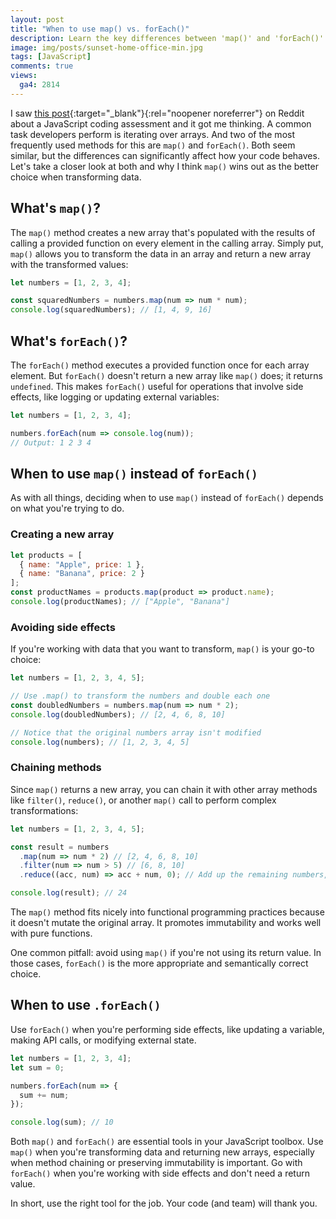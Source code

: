 ```yaml
---
layout: post
title: "When to use map() vs. forEach()"
description: Learn the key differences between 'map()' and 'forEach()' methods in JavaScript, when to use each, and why map() is often the better choice for transforming data and writing cleaner, more functional code. 
image: img/posts/sunset-home-office-min.jpg
tags: [JavaScript]
comments: true
views:
  ga4: 2814
---
```


I saw [this post](https://www.reddit.com/r/Frontend/comments/1jt2nmh/just_failed_an_interview_because_i_could_not/){:target="_blank"}{:rel="noopener noreferrer"} on Reddit about a JavaScript coding assessment and it got me thinking. A common task developers perform is iterating over arrays. And two of the most frequently used methods for this are `map()` and `forEach()`. Both seem similar, but the differences can significantly affect how your code behaves. Let's take a closer look at both and why I think `map()` wins out as the better choice when transforming data.

## What's `map()`?

The `map()` method creates a new array that's populated with the results of calling a provided function on every element in the calling array. Simply put, `map()` allows you to transform the data in an array and return a new array with the transformed values:

```js
let numbers = [1, 2, 3, 4];

const squaredNumbers = numbers.map(num => num * num);
console.log(squaredNumbers); // [1, 4, 9, 16]
```

## What's `forEach()`?

The `forEach()` method executes a provided function once for each array element. But `forEach()` doesn't return a new array like `map()` does; it returns `undefined`. This makes `forEach()` useful for operations that involve side effects, like logging or updating external variables:

```js
let numbers = [1, 2, 3, 4];

numbers.forEach(num => console.log(num)); 
// Output: 1 2 3 4
```

## When to use `map()` instead of `forEach()`

As with all things, deciding when to use `map()` instead of `forEach()` depends on what you're trying to do.

### Creating a new array

```js
let products = [
  { name: "Apple", price: 1 },
  { name: "Banana", price: 2 }
];
const productNames = products.map(product => product.name);
console.log(productNames); // ["Apple", "Banana"]
```

### Avoiding side effects

If you're working with data that you want to transform, `map()` is your go-to choice:

```js
let numbers = [1, 2, 3, 4, 5];

// Use .map() to transform the numbers and double each one
const doubledNumbers = numbers.map(num => num * 2);
console.log(doubledNumbers); // [2, 4, 6, 8, 10]

// Notice that the original numbers array isn't modified
console.log(numbers); // [1, 2, 3, 4, 5]
```

### Chaining methods

Since `map()` returns a new array, you can chain it with other array methods like `filter()`, `reduce()`, or another `map()` call to perform complex transformations:

```js
let numbers = [1, 2, 3, 4, 5];

const result = numbers
  .map(num => num * 2) // [2, 4, 6, 8, 10]
  .filter(num => num > 5) // [6, 8, 10]
  .reduce((acc, num) => acc + num, 0); // Add up the remaining numbers, starting from 0

console.log(result); // 24
```

The `map()` method fits nicely into functional programming practices because it doesn't mutate the original array. It promotes immutability and works well with pure functions.

One common pitfall: avoid using `map()` if you're not using its return value. In those cases, `forEach()` is the more appropriate and semantically correct choice.

## When to use `.forEach()`

Use `forEach()` when you're performing side effects, like updating a variable, making API calls, or modifying external state.

```js
let numbers = [1, 2, 3, 4];
let sum = 0;

numbers.forEach(num => {
  sum += num;
});

console.log(sum); // 10
```

Both `map()` and `forEach()` are essential tools in your JavaScript toolbox. Use `map()` when you're transforming data and returning new arrays, especially when method chaining or preserving immutability is important. Go with `forEach()` when you're working with side effects and don't need a return value.

In short, use the right tool for the job. Your code (and team) will thank you.

